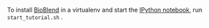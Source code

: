 To install [BioBlend](http://bioblend.readthedocs.org) in a virtualenv and start the [IPython notebook](http://ipython.org/notebook.html), run `start_tutorial.sh` .
